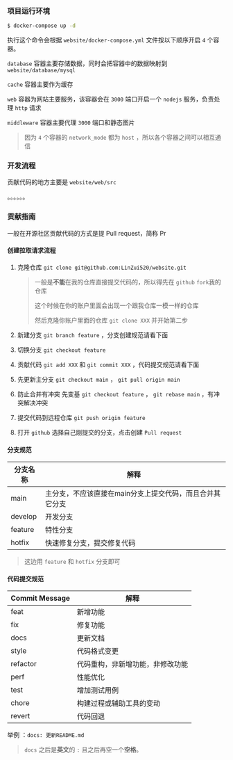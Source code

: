 ### 项目运行环境

```sh
$ docker-compose up -d
```

执行这个命令会根据 `website/docker-compose.yml` 文件按以下顺序开启 `4` 个容器。

`database` 容器主要存储数据，同时会把容器中的数据映射到 `website/database/mysql` 

`cache` 容器主要作为缓存

`web` 容器为网站主要服务，该容器会在 `3000` 端口开启一个 `nodejs` 服务，负责处理 `http` 请求

`middleware` 容器主要代理 `3000` 端口和静态图片

> 因为 `4` 个容器的 `network_mode` 都为 `host` ，所以各个容器之间可以相互通信



### 开发流程

贡献代码的地方主要是 `website/web/src`

。。。。。。



### 贡献指南

一般在开源社区贡献代码的方式是提 Pull request，简称 Pr

#### 创建拉取请求流程

1. 克隆仓库 `git clone git@github.com:LinZui520/website.git` 

   > 一般是**不能**在我的仓库直接提交代码的，所以得先在 `github` `fork`我的仓库
   >
   > 这个时候在你的账户里面会出现一个跟我仓库一模一样的仓库
   >
   > 然后克隆你账户里面的仓库 `git clone XXX` 并开始第二步

2. 新建分支 `git branch feature` ，分支创建规范请看下面

3. 切换分支 `git checkout feature`

4. 贡献代码 `git add XXX` 和 `git commit XXX` ，代码提交规范请看下面

5. 先更新主分支 `git checkout main` ， `git pull origin main` 

6. 防止合并有冲突 先变基 `git checkout feature` ， `git rebase main` ，有冲突解决冲突

7. 提交代码到远程仓库 `git push origin feature`

8. 打开 `github` 选择自己刚提交的分支，点击创建 `Pull request`



#### 分支规范

| 分支名称 | 解释                                                     |
| -------- | -------------------------------------------------------- |
| main     | 主分支，不应该直接在main分支上提交代码，而且合并其它分支 |
| develop  | 开发分支                                                 |
| feature  | 特性分支                                                 |
| hotfix   | 快速修复分支，提交修复代码                               |

> 这边用 `feature` 和 `hotfix` 分支即可



#### 代码提交规范

| Commit Message | 解释                             |
| -------------- | -------------------------------- |
| feat           | 新增功能                         |
| fix            | 修复功能                         |
| docs           | 更新文档                         |
| style          | 代码格式变更                     |
| refactor       | 代码重构，非新增功能，非修改功能 |
| perf           | 性能优化                         |
| test           | 增加测试用例                     |
| chore          | 构建过程或辅助工具的变动         |
| revert         | 代码回退                         |

举例 ：`docs: 更新README.md`

> `docs` 之后是**英文**的 `:` 且之后再空一个**空格**。
